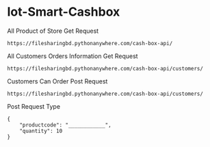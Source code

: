# Iot-Smart-Cashbox
 
All Product of Store
Get Request

    https://filesharingbd.pythonanywhere.com/cash-box-api/

All Customers Orders Information
Get Request

    https://filesharingbd.pythonanywhere.com/cash-box-api/customers/

Customers Can Order
Post Request

    https://filesharingbd.pythonanywhere.com/cash-box-api/customers/

Post Request Type

    {
        "productcode": "____________",
        "quantity": 10
    }



